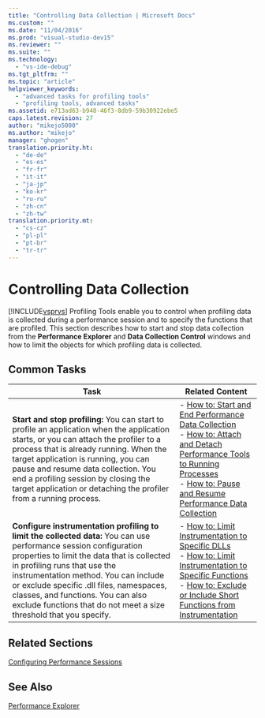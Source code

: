 ```yaml
---
title: "Controlling Data Collection | Microsoft Docs"
ms.custom: ""
ms.date: "11/04/2016"
ms.prod: "visual-studio-dev15"
ms.reviewer: ""
ms.suite: ""
ms.technology: 
  - "vs-ide-debug"
ms.tgt_pltfrm: ""
ms.topic: "article"
helpviewer_keywords: 
  - "advanced tasks for profiling tools"
  - "profiling tools, advanced tasks"
ms.assetid: e713ad63-b948-46f3-8db9-59b30922ebe5
caps.latest.revision: 27
author: "mikejo5000"
ms.author: "mikejo"
manager: "ghogen"
translation.priority.ht: 
  - "de-de"
  - "es-es"
  - "fr-fr"
  - "it-it"
  - "ja-jp"
  - "ko-kr"
  - "ru-ru"
  - "zh-cn"
  - "zh-tw"
translation.priority.mt: 
  - "cs-cz"
  - "pl-pl"
  - "pt-br"
  - "tr-tr"
---
```

# Controlling Data Collection
[!INCLUDE[vsprvs](../code-quality/includes/vsprvs_md.md)] Profiling Tools enable you to control when profiling data is collected during a performance session and to specify the functions that are profiled. This section describes how to start and stop data collection from the **Performance Explorer** and **Data Collection Control** windows and how to limit the objects for which profiling data is collected.  
  
## Common Tasks  
  
|Task|Related Content|  
|----------|---------------------|  
|**Start and stop profiling:** You can start to profile an application when the application starts, or you can attach the profiler to a process that is already running. When the target application is running, you can pause and resume data collection. You end a profiling session by closing the target application or detaching the profiler from a running process.|-   [How to: Start and End Performance Data Collection](../profiling/how-to-start-and-end-performance-data-collection.md)<br />-   [How to: Attach and Detach Performance Tools to Running Processes](../profiling/how-to-attach-and-detach-performance-tools-to-running-processes.md)<br />-   [How to: Pause and Resume Performance Data Collection](../profiling/how-to-pause-and-resume-performance-data-collection.md)|  
|**Configure instrumentation profiling to limit the collected data:** You can use performance session configuration properties to limit the data that is collected in profiling runs that use the instrumentation method. You can include or exclude specific .dll files, namespaces, classes, and functions. You can also exclude functions that do not meet a size threshold that you specify.|-   [How to: Limit Instrumentation to Specific DLLs](../profiling/how-to-limit-instrumentation-to-specific-dlls.md)<br />-   [How to: Limit Instrumentation to Specific Functions](../profiling/how-to-limit-instrumentation-to-specific-functions.md)<br />-   [How to: Exclude or Include Short Functions from Instrumentation](../profiling/how-to-exclude-or-include-short-functions-from-instrumentation.md)|  
  
## Related Sections  
 [Configuring Performance Sessions](../profiling/configuring-performance-sessions.md)  
  
## See Also  
 [Performance Explorer](../profiling/performance-explorer.md)